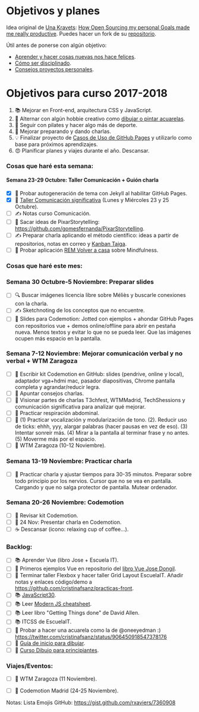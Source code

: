 Objetivos y planes
==============

Idea original de [Una Kravets](https://github.com/una): [How Open Sourcing my personal Goals made me really productive](https://una.im/personal-goals-guide/). Puedes hacer un fork de su [repositorio](https://github.com/una/personal-goals-starter).

Útil antes de ponerse con algún objetivo:

- [Aprender y hacer cosas nuevas nos hace felices](https://youtu.be/5XsKHEunOXs?t=2832).
- [Cómo ser disciplinado](https://www.youtube.com/watch?v=I6may1U-xKk).
- [Consejos proyectos personales](https://melies-hugo.js.org/post/practica-publica-aprende/).

# Objetivos para curso 2017-2018

1. 📚 Mejorar en Front-end, arquitectura CSS y JavaScript.
2. 🎨 Alternar con algún hobbie creativo como [dibujar o pintar acuarelas](https://twitter.com/cristinafsanz/status/903201156222115840).
3. 💃 Seguir con pilates y hacer algo más de deporte.
4. 🙊 Mejorar preparando y dando charlas.
5. 💡 Finalizar proyecto de [Casos de Uso de GitHub Pages](https://github.com/cristinafsanz/github-pages) y utilizarlo como base para próximos aprendizajes.
6. 😍 Planificar planes y viajes durante el año. Descansar.

### Cosas que haré esta semana:

#### Semana 23-29 Octubre: Taller Comunicación + Guión charla
- [x] 🚀 Probar autogeneración de tema con Jekyll al habilitar GitHub Pages.
- [x] 🙊 [Taller Comunicación significativa](http://lanavenodriza.com/comunicacion-significativa/) (Lunes y Miércoles 23 y 25 Octubre).
- [ ] ✍️ Notas curso Comunicación.
- [ ] 📖 Sacar ideas de PixarStorytelling: https://github.com/gomesfernanda/PixarStorytelling.
- [ ] ✍️ Preparar charla aplicando el método científico: ideas a partir de repositorios, notas en correo y [Kanban Taiga](https://tree.taiga.io/project/cristinafsanz-ilusionismo-con-github-pages/kanban).
- [ ] 🌊 Probar aplicación [REM Volver a casa](http://remvolveracasa.com/) sobre Mindfulness.

### Cosas que haré este mes:

### Semana 30 Octubre-5 Noviembre: Preparar slides
- [ ] 🔍 Buscar imágenes licencia libre sobre Méliès y buscarle conexiones con la charla.
- [ ] ✍️ Sketchnoting de los conceptos que no encuentre.
- [ ] 🚀 Slides para Codemotion: Jotted con ejemplos + ahondar GitHub Pages con repositorios vue + demos online/offline para abrir en pestaña nueva. Menos textos y evitar lo que no se pueda leer. Que las imágenes ocupen más espacio en la pantalla. 

### Semana 7-12 Noviembre: Mejorar comunicación verbal y no verbal + WTM Zaragoza
- [ ] 🚀 Escribir kit Codemotion en GitHub: slides (pendrive, online y local), adaptador vga+hdmi mac, pasador diapositivas, Chrome pantalla completa y agrandar/reducir legra.
- [ ] 🙊 Apuntar consejos charlas.
- [ ] 🙊 Visionar partes de charlas T3chfest, WTMMadrid, TechShessions y comunicación significativa para analizar qué mejorar.
- [ ] 🌊 Practicar respiración abdominal.
- [ ] 🙊 (1) Practicar vocalización y modularización de tono. (2). Reducir uso de ticks: ehhh, yyy, alargar palabras (hacer pausas en vez de eso). (3) Intentar sonreír más. (4) Mirar a la pantalla al terminar frase y no antes. (5) Moverme más por el espacio.
- [ ] 🚊 WTM Zaragoza (10-12 Noviembre).

### Semana 13-19 Noviembre: Practicar charla
- [ ] 🙊 Practicar charla y ajustar tiempos para 30-35 minutos. Preparar sobre todo principio por los nervios. Cursor que no se vea en pantalla. Cargando y que no salga protector de pantalla. Mutear ordenador.

### Semana 20-26 Noviembre: Codemotion
- [ ] 🚀 Revisar kit Codemotion.
- [ ] 🙊 24 Nov: Presentar charla en Codemotion.
- [ ] ☕️ Descansar (icono: relaxing cup of coffee...).

### Backlog:
- [ ] 📚 Aprender Vue (libro Jose + Escuela IT).
- [ ] 🚀 Primeros ejemplos Vue en repositorio del [libro Vue Jose Dongil](https://www.gitbook.com/book/jdonsan/desarrolla-aplicaciones-con-vuejs/details).
- [ ] 🚀 Terminar taller Flexbox y hacer taller Grid Layout EscuelaIT. Añadir notas y enlaces código/demo a https://github.com/cristinafsanz/practicas-front.
- [ ] 📚 [JavaScript30](https://javascript30.com/).
- [ ] 📚 Leer [Modern JS cheatsheet](https://github.com/mbeaudru/modern-js-cheatsheet).
- [ ] 📚 Leer libro "Getting Things done" de David Allen.
- [ ] 📚 ITCSS de EscuelaIT.
- [ ] 🎨 Probar a hacer una acuarela como la de @oneeyedman :) https://twitter.com/cristinafsanz/status/906450918547378176
- [ ] 🎨 [Guía de inicio para dibujar](https://medium.com/personal-growth/a-quick-beginners-guide-to-drawing-58213877715e).
- [ ] 🎨 [Curso Dibujo para principiantes](https://www.domestika.org/es/courses/138-dibujo-para-principiantes-nivel-1/puno).

### Viajes/Eventos:
- [ ] 🚊 WTM Zaragoza (11 Noviembre).
- [ ] 🚊 Codemotion Madrid (24-25 Noviembre).


Notas: Lista Emojis GitHub: https://gist.github.com/rxaviers/7360908
